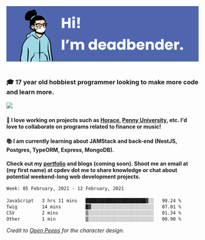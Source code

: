 ![banner](banner.png)

### 🎓 17 year old hobbiest programmer looking to make more code and learn more.

<a href="https://twitter.com/KO4JZT"><img src="https://img.shields.io/badge/ko4jzt%20-%231DA1F2.svg?&style=for-the-badge&logo=Twitter&logoColor=white"/></a>

#### 📝 I love working on projects such as [Horace](https://github.com/knights-of-academia/horace), [Penny University](https://github.com/penny-university/penny_university), etc. I'd love to collaborate on programs related to finance or music!

#### 📚 I am currently learning about JAMStack and back-end (NestJS, Postgres, TypeORM, Express, MongoDB). 

**Check out my [portfolio](https://cpdev.me) and blogs (coming soon). Shoot me an email at (my first name) at cpdev dot me to share knowledge or chat about potential weekend-long web development projects.**



<!--START_SECTION:waka-->
```text
Week: 05 February, 2021 - 12 February, 2021

JavaScript   3 hrs 11 mins   ██████████████████████▓░░   90.24 % 
Twig         14 mins         █▓░░░░░░░░░░░░░░░░░░░░░░░   07.01 % 
CSV          2 mins          ▒░░░░░░░░░░░░░░░░░░░░░░░░   01.34 % 
Other        1 min           ▒░░░░░░░░░░░░░░░░░░░░░░░░   00.90 % 
```
<!--END_SECTION:waka-->

*Credit to [Open Peeps](https://www.openpeeps.com/) for the character design.*
